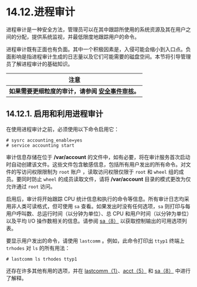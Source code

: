 # 14.12.进程审计

进程审计是一种安全方法，管理员可以在其中跟踪所使用的系统资源及其在用户之间的分配，提供系统监视，并最低限度地跟踪用户的命令。

进程审计既有正面也有负面。其中一个积极因素是，入侵可能会缩小到入口点。负面影响是指进程审计生成的日志量以及它们可能需要的磁盘空间。本节将引导管理员了解进程审计的基础知识。

| 注意                                                                                                      |
| ------------------------------------------------------------------------------------------------------- |
| **如果需要更细粒度的审计，请参阅 **[**安全事件审核**](https://docs.freebsd.org/en/books/handbook/audit/index.html#audit)**。** |

## 14.12.1. 启用和利用进程审计

在使用进程审计之前，必须使用以下命令启用它：

```
# sysrc accounting_enable=yes
# service accounting start
```

审计信息存储在位于 **/var/account** 的文件中，如有必要，将在审计服务首次启动时自动创建该文件。这些文件包含敏感信息，包括所有用户发出的所有命令。对文件的写访问权限限制为 `root` 账户 ，读取访问权限仅限于 `root` 和 `wheel` 组的成员。要同时防止 `wheel` 的成员读取文件，请将 **/var/account** 目录的模式更改为仅允许通过 `root` 访问。

启用后，审计将开始跟踪 CPU 统计信息和执行的命令等信息。所有审计日志均采用非人类可读格式，但可使用 `sa` 查看。如果发出时没有任何选项，`sa` 则打印与每用户呼叫数、总运行时间（以分钟为单位）、总 CPU 和用户时间（以分钟为单位）以及平均 I/O 操作数相关的信息。请参阅 [sa（8）](https://www.freebsd.org/cgi/man.cgi?query=sa\&sektion=8\&format=html) 以获取控制输出的可用选项列表。

要显示用户发出的命令，请使用 `lastcomm` 。例如，此命令打印出 `ttyp1` 终端上 `trhodes` 对 `ls` 的所有用法：

```
# lastcomm ls trhodes ttyp1
```

还存在许多其他有用的选项，并在 [lastcomm（1）](https://www.freebsd.org/cgi/man.cgi?query=lastcomm\&sektion=1\&format=html)、[acct（5）](https://www.freebsd.org/cgi/man.cgi?query=acct\&sektion=5\&format=html)  和 [sa（8）](https://www.freebsd.org/cgi/man.cgi?query=sa\&sektion=8\&format=html) 中进行了解释。
